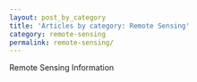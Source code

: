 ```yaml
---
layout: post_by_category
title: 'Articles by category: Remote Sensing'
category: remote-sensing
permalink: remote-sensing/
---
```


Remote Sensing Information